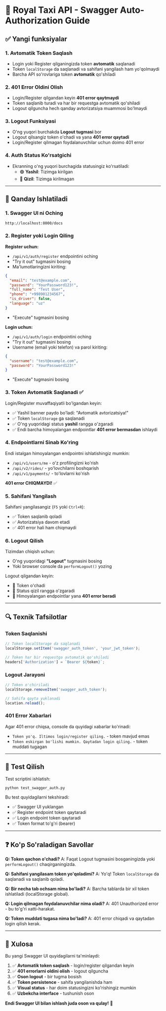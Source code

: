 # 🚕 Royal Taxi API - Swagger Auto-Authorization Guide

## ✅ Yangi funksiyalar

### 1. **Avtomatik Token Saqlash**
- Login yoki Register qilganingizda token **avtomatik** saqlanadi
- Token `localStorage` da saqlanadi va sahifani yangilash ham yo'qolmaydi
- Barcha API so'rovlariga token **avtomatik** qo'shiladi

### 2. **401 Error Oldini Olish**
- Login/Register qilgandan keyin **401 error qaytmaydi**
- Token saqlanib turadi va har bir requestga avtomatik qo'shiladi
- Logout qilguncha hech qanday avtorizatsiya muammosi bo'lmaydi

### 3. **Logout Funksiyasi**
- O'ng yuqori burchakda **Logout tugmasi** bor
- Logout qilsangiz token o'chadi va yana **401 error qaytadi**
- Login/Register qilmagan foydalanuvchilar uchun doimo 401 error

### 4. **Auth Status Ko'rsatgichi**
- Ekranning o'ng yuqori burchagida statusingiz ko'rsatiladi:
  - 🟢 **Yashil**: Tizimga kirilgan
  - 🔴 **Qizil**: Tizimga kirilmagan

---

## 📝 Qanday Ishlatiladi

### 1. Swagger UI ni Oching
```
http://localhost:8000/docs
```

### 2. Register yoki Login Qiling

**Register uchun:**
- `/api/v1/auth/register` endpointini oching
- "Try it out" tugmasini bosing
- Ma'lumotlaringizni kiriting:
```json
{
  "email": "test@example.com",
  "password": "YourPassword123!",
  "full_name": "Test User",
  "phone": "+998901234567",
  "is_driver": false,
  "language": "uz"
}
```
- "Execute" tugmasini bosing

**Login uchun:**
- `/api/v1/auth/login` endpointini oching
- "Try it out" tugmasini bosing
- Username (email yoki telefon) va parol kiriting:
```json
{
  "username": "test@example.com",
  "password": "YourPassword123!"
}
```
- "Execute" tugmasini bosing

### 3. Token Avtomatik Saqlanadi ✅

Login/Register muvaffaqiyatli bo'lgandan keyin:
- ✅ Yashil banner paydo bo'ladi: "Avtomatik avtorizatsiya!"
- ✅ Token `localStorage` ga saqlanadi
- ✅ O'ng yuqoridagi status **yashil** rangga o'zgaradi
- ✅ Endi barcha himoyalangan endpointlar **401 error bermasdan** ishlaydi

### 4. Endpointlarni Sinab Ko'ring

Endi istalgan himoyalangan endpointni ishlatishingiz mumkin:
- `/api/v1/users/me` - o'z profilingizni ko'rish
- `/api/v2/rides/` - yo'lovchilarni boshqarish
- `/api/v1/payments/` - to'lovlarni ko'rish

**401 error CHIQMAYDI!** ✅

### 5. Sahifani Yangilash

Sahifani yangilasangiz (`F5` yoki `Ctrl+R`):
- ✅ Token saqlanib qoladi
- ✅ Avtorizatsiya davom etadi
- ✅ 401 error hali ham chiqmaydi

### 6. Logout Qilish

Tizimdan chiqish uchun:
- O'ng yuqoridagi **"Logout"** tugmasini bosing
- Yoki browser console da `performLogout()` yozing

Logout qilgandan keyin:
- 🔴 Token o'chadi
- 🔴 Status qizil rangga o'zgaradi
- 🔴 Himoyalangan endpointlar yana **401 error beradi**

---

## 🔍 Texnik Tafsilotlar

### Token Saqlanishi
```javascript
// Token localStorage da saqlanadi
localStorage.setItem('swagger_auth_token', 'your_jwt_token');

// Token har bir requestga avtomatik qo'shiladi
headers['Authorization'] = `Bearer ${token}`;
```

### Logout Jarayoni
```javascript
// Token o'chiriladi
localStorage.removeItem('swagger_auth_token');

// Sahifa qayta yuklanadi
location.reload();
```

### 401 Error Xabarlari

Agar 401 error chiqsa, console da quyidagi xabarlar ko'rinadi:
- `Token yo'q. Iltimos login/register qiling.` - token mavjud emas
- `Token eskirgan bo'lishi mumkin. Qaytadan login qiling.` - token muddati tugagan

---

## 🧪 Test Qilish

Test scriptini ishlatish:
```bash
python test_swagger_auth.py
```

Bu test quyidagilarni tekshiradi:
- ✅ Swagger UI yuklangan
- ✅ Register endpoint token qaytaradi
- ✅ Login endpoint token qaytaradi
- ✅ Token format to'g'ri (bearer)

---

## ❓ Ko'p So'raladigan Savollar

**Q: Token qachon o'chadi?**
A: Faqat Logout tugmasini bosganingizda yoki `performLogout()` chaqirganingizda.

**Q: Sahifani yangilasam token yo'qoladimi?**
A: Yo'q! Token `localStorage` da saqlanadi va saqlanib qoladi.

**Q: Bir necha tab ochsam nima bo'ladi?**
A: Barcha tablarda bir xil token ishlatiladi (localStorage global).

**Q: Login qilmagan foydalanuvchilar nima oladi?**
A: 401 Unauthorized error - bu to'g'ri xatti-harakat.

**Q: Token muddati tugasa nima bo'ladi?**
A: 401 error chiqadi va qaytadan login qilish kerak.

---

## 🎯 Xulosa

Bu yangi Swagger UI quyidagilarni ta'minlaydi:

1. ✅ **Avtomatik token saqlash** - login/register qilgandan keyin
2. ✅ **401 errorlarni oldini olish** - logout qilguncha
3. ✅ **Oson logout** - bir tugma bosish
4. ✅ **Token persistence** - sahifa yangilanishda ham
5. ✅ **Visual status** - har doim statusingizni ko'rishingiz mumkin
6. ✅ **Uzbekcha interface** - tushunish oson

**Endi Swagger UI bilan ishlash juda oson va qulay!** 🎉
